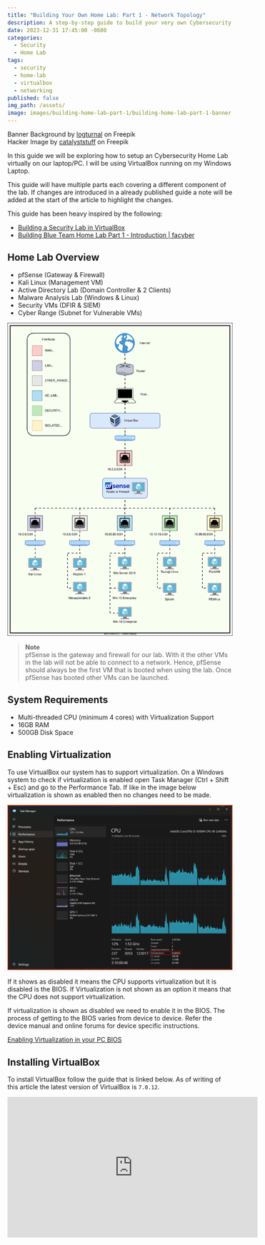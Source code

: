 ```yaml
---
title: "Building Your Own Home Lab: Part 1 - Network Topology"
description: A step-by-step guide to build your very own Cybersecurity Home Lab using VirtualBox
date: 2023-12-31 17:45:00 -0600
categories:
  - Security
  - Home Lab
tags:
  - security
  - home-lab
  - virtualbox
  - networking
published: false
img_path: /assets/
image: images/building-home-lab-part-1/building-home-lab-part-1-banner.png
---
```


Banner Background by <a href="https://www.freepik.com/free-vector/gradient-white-color-background-abstract-modern_34010189.htm#query=simple%20backgrounds&position=28&from_view=search&track=ais&uuid=96e36b2e-64b3-42e2-8fd8-4fd18a6e1d5d">logturnal</a> on Freepik  
Hacker Image by <a href="https://www.freepik.com/free-vector/hacker-operating-laptop-cartoon-icon-illustration-technology-icon-concept-isolated-flat-cartoon-style_11602236.htm#page=2&query=hacker&position=28&from_view=search&track=sph&uuid=070b0d8a-d045-434d-9a51-f239e46d5f17">catalyststuff</a> on Freepik

In this guide we will be exploring how to setup an Cybersecurity Home Lab virtually on our laptop/PC. I will be using VirtualBox running on my Windows Laptop.

This guide will have multiple parts each covering a different component of the lab. If changes are introduced in a already published guide a note will be added at the start of the article to highlight the changes.

This guide has been heavy inspired by the following:

- [Building a Security Lab in VirtualBox](https://benheater.com/building-a-security-lab-in-virtualbox/)
- [Building Blue Team Home Lab Part 1 - Introduction | facyber](https://facyber.me/posts/blue-team-lab-guide-part-1/)

## Home Lab Overview

- pfSense (Gateway & Firewall)
- Kali Linux (Management VM)
- Active Directory Lab (Domain Controller & 2 Clients)
- Malware Analysis Lab (Windows & Linux)
- Security VMs (DFIR & SIEM)
- Cyber Range (Subnet for Vulnerable VMs)

![network-diagram|520](images/building-home-lab-part-1/network-diagram.svg)

> **Note**  
> pfSense is the gateway and firewall for our lab. With it the other VMs in the lab will not be able to connect to a network. Hence, pfSense should always be the first VM that is booted when using the lab. Once pfSense has booted other VMs can be launched.

## System Requirements

- Multi-threaded CPU (minimum 4 cores) with Virtualization Support
- 16GB RAM
- 500GB Disk Space

## Enabling Virtualization

To use VirtualBox our system has to support virtualization. On a Windows system to check if virtualization is enabled open Task Manager (Ctrl + Shift + Esc) and go to the Performance Tab. If like in the image below virtualization is shown as enabled then no changes need to be made. 

![task-manager|640](images/building-home-lab-part-1/task-manager.png)

If it shows as disabled it means the CPU supports virtualization but it is disabled is the BIOS. If Virtualization is not shown as an option it means that the CPU does not support virtualization.

If virtualization is shown as disabled we need to enable it in the BIOS. The process of getting to the BIOS varies from device to device. Refer the device manual and online forums for device specific instructions.

[Enabling Virtualization in your PC BIOS](https://bce.berkeley.edu/enabling-virtualization-in-your-pc-bios.html)

## Installing VirtualBox

To install VirtualBox follow the guide that is linked below. As of writing of this article the latest version of VirtualBox is `7.0.12`.

<iframe width="560" height="315" src="https://www.youtube-nocookie.com/embed/nwjZWHou8u0?si=mdoF4IC2u89sIEtz" title="YouTube video player" frameborder="0" allow="accelerometer; autoplay; clipboard-write; encrypted-media; gyroscope; picture-in-picture; web-share" allowfullscreen></iframe>
